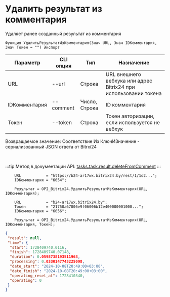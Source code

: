 ﻿---
sidebar_position: 8
---

# Удалить результат из комментария
 Удаляет ранее созданный результат из комментария



`Функция УдалитьРезультатИзКомментария(Знач URL, Знач IDКомментария, Знач Токен = "") Экспорт`

  | Параметр | CLI опция | Тип | Назначение |
  |-|-|-|-|
  | URL | --url | Строка | URL внешнего вебхука или адрес Bitrix24 при использовании токена |
  | IDКомментария | --comment | Число, Строка | ID комментария |
  | Токен | --token | Строка | Токен авторизации, если используется не вебхук |

  
  Возвращаемое значение:   Соответствие Из КлючИЗначение - сериализованный JSON ответа от Bitrxi24

<br/>

:::tip
Метод в документации API: [tasks.task.result.deleteFromComment](https://dev.1c-bitrix.ru/rest_help/tasks/task/tasks/tasks_task_result_deleteFromComment.php)
:::
<br/>


```bsl title="Пример кода"
    URL           = "https://b24-ar17wx.bitrix24.by/rest/1/1o2...";
    IDКомментария = "6054";

    Результат = OPI_Bitrix24.УдалитьРезультатИзКомментария(URL, IDКомментария);

    URL           = "b24-ar17wx.bitrix24.by";
    Токен         = "21750a67006e9f06006b12e400000001000...";
    IDКомментария = "6056";

    Результат = OPI_Bitrix24.УдалитьРезультатИзКомментария(URL, IDКомментария, Токен);
```
    



```json title="Результат"
{
 "result": null,
 "time": {
  "start": 1728409740.0116,
  "finish": 1728409740.07148,
  "duration": 0.0598738193511963,
  "processing": 0.0330147743225098,
  "date_start": "2024-10-08T20:49:00+03:00",
  "date_finish": "2024-10-08T20:49:00+03:00",
  "operating_reset_at": 1728410340,
  "operating": 0
 }
}
```
